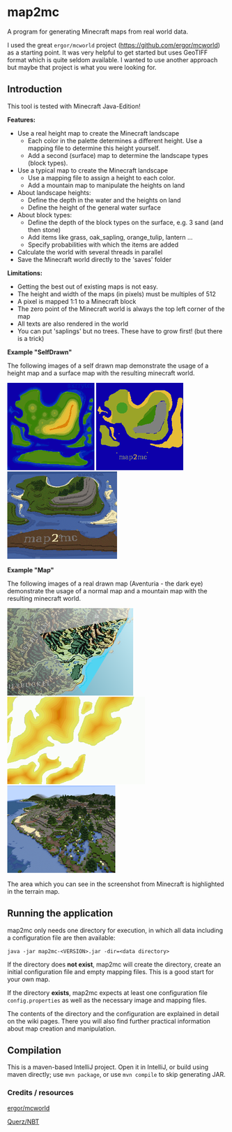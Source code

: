 # map2mc

A program for generating Minecraft maps from real world data.

I used the great `ergor/mcworld` project (https://github.com/ergor/mcworld) as a starting point. 
It was very helpful to get started but uses GeoTIFF format which is quite seldom available. 
I wanted to use another approach but maybe that project is what you were looking for.  

## Introduction

This tool is tested with Minecraft Java-Edition!

__Features:__

- Use a real height map to create the Minecraft landscape
  - Each color in the palette determines a different height. Use a mapping file to determine this height yourself.
  - Add a second (surface) map to determine the landscape types (block types).
- Use a typical map to create the Minecraft landscape
  - Use a mapping file to assign a height to each color.
  - Add a mountain map to manipulate the heights on land
- About landscape heights:
  - Define the depth in the water and the heights on land
  - Define the height of the general water surface
- About block types:
  - Define the depth of the block types on the surface, e.g. 3 sand (and then stone)
  - Add items like grass, oak_sapling, orange_tulip, lantern ...
  - Specify probabilities with which the items are added
- Calculate the world with several threads in parallel
- Save the Minecraft world directly to the 'saves' folder

__Limitations:__

- Getting the best out of existing maps is not easy.
- The height and width of the maps (in pixels) must be multiples of 512
- A pixel is mapped 1:1 to a Minecraft block
- The zero point of the Minecraft world is always the top left corner of the map
- All texts are also rendered in the world
- You can put 'saplings' but no trees. These have to grow first! (but there is a trick)


__Example "SelfDrawn"__

The following images of a self drawn map demonstrate the usage of 
a height map and a surface map with the resulting minecraft world.

![Height Map][selfdrawn_terrain]
![Surface Map][selfdrawn_surface]
![Minecraft][selfdrawn_mcworld]

[selfdrawn_terrain]: doc/images/selfdrawn-terrain-small.bmp "height map"
[selfdrawn_surface]: doc/images/selfdrawn-surface-small.bmp "surface map"
[selfdrawn_mcworld]: doc/images/selfdrawn-mcworld-small.png "Minecraft"

__Example "Map"__

The following images of a real drawn map (Aventuria - the dark eye) demonstrate the usage of 
a normal map and a mountain map with the resulting minecraft world.

![Normal Map][realmap_terrain]
![Mountains Map][realmap_mountains]
![Minecraft][realmap_mcworld]

[realmap_terrain]: doc/images/realmap-terrain-small.bmp "normal mapo"
[realmap_mountains]: doc/images/realmap-mountains-small.bmp "mountains map"
[realmap_mcworld]: doc/images/realmap-mcworld-small.png "Minecraft"

The area which you can see in the screenshot from Minecraft 
is highlighted in the terrain map.

## Running the application

map2mc only needs one directory for execution, in which all data including a configuration file are then available:

```
java -jar map2mc-<VERSION>.jar -dir=<data directory>
```

If the directory does __not exist__, map2mc will create the directory, create an initial configuration file and empty mapping files. This is a good start for your own map.

If the directory __exists__, map2mc expects at least one configuration file `config.properties` as well as the necessary image and mapping files.

The contents of the directory and the configuration are explained in detail on the wiki pages. 
There you will also find further practical information about map creation and manipulation.

## Compilation

This is a maven-based IntelliJ project. Open it in IntelliJ, or build using maven directly; use `mvn package`, 
or use `mvn compile` to skip generating JAR.

### Credits / resources

[ergor/mcworld](https://github.com/ergor/mcworld)

[Querz/NBT](https://github.com/Querz/NBT)

[Wiki]: https://github.com/Skrrytch/map2mc/wiki/